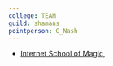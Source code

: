 ```yaml
---
college: TEAM
guild: shamans
pointperson: G_Nash
---
```

* [Internet School of Magic](http://internetschoolofmagic.com),
